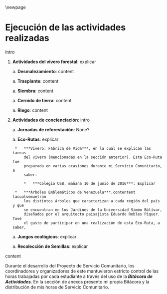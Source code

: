 \newpage

# Ejecución de las actividades realizadas

Intro

1. **Actividades del vivero forestal**: explicar

    a.  **Desmalezamiento**: content

    a.  **Trasplante**:  content

    a.  **Siembra**: content

    a.  **Cernido de tierra**: content

    a.  **Riego**: content

2. **Actividades de concienciación**: intro

    a.  **Jornadas de reforestación**: None?

    a.  **Eco-Rutas**: explicar

        *   ***Vivero: Fábrica de Vida***, en la cual se explican las tareas
            del vivero (mencionadas en la sección anterior). Esta Eco-Ruta fue
            preparada en varias ocasiones durante mi Servicio Comunitario, a
            saber:

            *   ***Colegio USB, mañana 10 de junio de 2016***: Explicar

        *   ***Árboles Emblemáticos de Venezuela***,contentent lacualsemuetran 
            los distintos árboles que caracterizan a cada región del país y que
            se encuentran en los Jardines de la Universidad Simón Bólívar,
            diseñados por el arquitecto paisajista Eduardo Robles Piquer. Tuve
            el gusto de participar en una realización de esta Eco-Ruta, a saber,


    a.  **Juegos ecológicos**: explicar

    a.  **Recolección de Semillas**: explicar

content

Durante el desarrollo del Proyecto de Servicio Comunitario, los coordinadores y
organizadores de este mantuvieron estricto control de las horas trabajadas por
cada estudiante a través del uso de la ***Bitácora de Actividades***. En la
sección de anexos presento mi propia Bitácora y la distribución de mis horas
de Servicio Comunitario.
